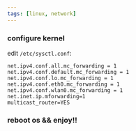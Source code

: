 ```yaml
---
tags: [linux, network]
---
```


### configure kernel

edit `/etc/sysctl.conf`:

```bashnet.ipv4.ip_forward=1
net.ipv4.conf.all.mc_forwarding = 1
net.ipv4.conf.default.mc_forwarding = 1
net.ipv4.conf.lo.mc_forwarding = 1
net.ipv4.conf.eth0.mc_forwarding = 1
net.ipv4.conf.wlan0.mc_forwarding = 1
net.inet.ip.mforwarding=1
multicast_router=YES
```

### reboot os && enjoy!!
